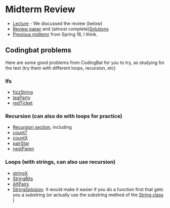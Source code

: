 Midterm Review
===

+ [Lecture](https://youtu.be/UtyX2cd0yuo) - We discussed the review (below)
+ [Review paper](MidtermReview.pdf) and (almost complete)[Solutions](MidtermReview-WithSolutions.pdf) 
+ [Previous midtemr](../../content/CS5000Midterm-Sunday.pdf) from Spring 16, I think.

## Codingbat problems
Here are some good problems from CodingBat for you to try, as studying for the test (try them with different loops, recursion, etc)
### Ifs
+ [fizzString](http://codingbat.com/prob/p137136)
+ [teaParty](http://codingbat.com/prob/p177181)
+ [redTicket](http://codingbat.com/prob/p170833)

### Recursion (can also do with loops for practice)
+ [Recursion section](http://codingbat.com/java/Recursion-1), including
+ [count7](http://codingbat.com/prob/p101409)
+ [countX](http://codingbat.com/prob/p170371)
+ [pairStar](http://codingbat.com/prob/p158175)
+ [nestParen](http://codingbat.com/prob/p183174)

### Loops (with strings, can also use recursion)
+ [stringX](http://codingbat.com/prob/p171260)
+ [StringBits](http://codingbat.com/prob/p165666)
+ [AltPairs](http://codingbat.com/prob/p121596)
+ [StringSplosion](http://codingbat.com/prob/p117334). It would make it easier if you do a function first that gets you a substring (or actually use the substring method of the [String class](http://docs.oracle.com/javase/8/docs/api/java/lang/String.html) )

